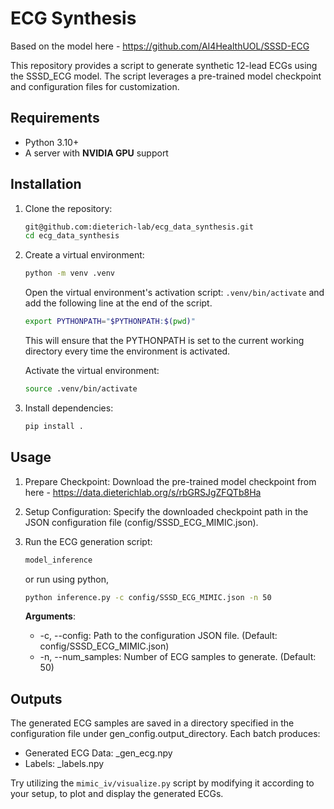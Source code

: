 # ECG Synthesis

Based on the model here - https://github.com/AI4HealthUOL/SSSD-ECG

This repository provides a script to generate synthetic 12-lead ECGs using the SSSD_ECG model. The script leverages a pre-trained model checkpoint and configuration files for customization.

## Requirements
- Python 3.10+
- A server with **NVIDIA GPU** support

## Installation

1. Clone the repository:
   ```bash
   git@github.com:dieterich-lab/ecg_data_synthesis.git
   cd ecg_data_synthesis
   
2. Create a virtual environment:
   ```bash
   python -m venv .venv
   ```
   
   Open the virtual environment's activation script: `.venv/bin/activate` and add the following line at the end of the script.
   ```bash
   export PYTHONPATH="$PYTHONPATH:$(pwd)"
   ```
   This will ensure that the PYTHONPATH is set to the current working directory every time the environment is activated.
   
   Activate the virtual environment:
   ```bash
   source .venv/bin/activate
   ```

3. Install dependencies:
   ```bash
   pip install .


## Usage

1. Prepare Checkpoint:
   Download the pre-trained model checkpoint from here - https://data.dieterichlab.org/s/rbGRSJgZFQTb8Ha

2. Setup Configuration:
   Specify the downloaded checkpoint path in the JSON configuration file (config/SSSD_ECG_MIMIC.json).

3. Run the ECG generation script:
   ```bash
   model_inference
   ```
   or run using python,
    ```bash
   python inference.py -c config/SSSD_ECG_MIMIC.json -n 50
   ```
   **Arguments**:
   - -c, --config: Path to the configuration JSON file. (Default: config/SSSD_ECG_MIMIC.json)
   - -n, --num_samples: Number of ECG samples to generate. (Default: 50)

## Outputs
The generated ECG samples are saved in a directory specified in the configuration file under gen_config.output_directory. 
Each batch produces:
   - Generated ECG Data: <iteration>_gen_ecg.npy
   - Labels: <iteration>_labels.npy

Try utilizing the `mimic_iv/visualize.py` script by modifying it according to your setup, to plot and display the generated ECGs.


       
